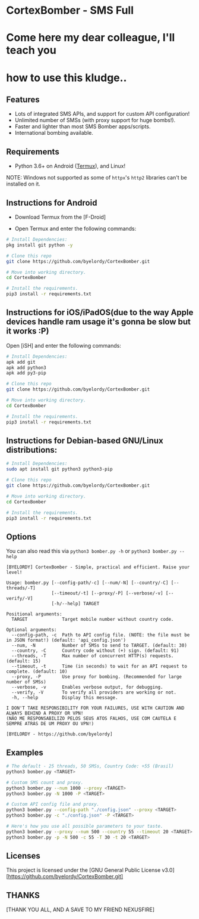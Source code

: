 # CortexBomber - SMS Full


# Come here my dear colleague, I'll teach you
# how to use this kludge..

## Features
- Lots of integrated SMS APIs, and support for custom API configuration!
- Unlimited number of SMSs (with proxy support for huge bombs!).
- Faster and lighter than most SMS Bomber apps/scripts.
- International bombing available.

## Requirements
- Python 3.6+ on Android ([Termux](https://termux.com)), and Linux!

NOTE: Windows not supported as some of `httpx`'s `http2` libraries can't be installed on it.


## Instructions for Android

- Download Termux from the [F-Droid]

- Open Termux and enter the following commands:

```bash
# Install Dependencies:
pkg install git python -y

# Clone this repo
git clone https://github.com/byelordy/CortexBomber.git

# Move into working directory.
cd CortexBomber

# Install the requirements.
pip3 install -r requirements.txt
```

## Instructions for iOS/iPadOS(due to the way Apple devices handle ram usage it's gonna be slow but it works :P)

Open [iSH] and enter the following commands:

```bash
# Install Dependencies:
apk add git
apk add python3
apk add py3-pip

# Clone this repo
git clone https://github.com/byelordy/CortexBomber.git

# Move into working directory.
cd CortexBomber

# Install the requirements.
pip3 install -r requirements.txt
```

## Instructions for Debian-based GNU/Linux distributions:

```bash
# Install Dependencies:
sudo apt install git python3 python3-pip

# Clone this repo
git clone https://github.com/byelordy/CortexBomber.git

# Move into working directory.
cd CortexBomber

# Install the requirements.
pip3 install -r requirements.txt
```

## Options
You can also read this via `python3 bomber.py -h` or `python3 bomber.py --help`

```
[BYELORDY] CortexBomber - Simple, practical and efficient. Raise your level!

Usage: bomber.py [--config-path/-c] [--num/-N] [--country/-C] [--threads/-T]
                 [--timeout/-t] [--proxy/-P] [--verbose/-v] [--verify/-V]
                 [-h/--help] TARGET

Positional arguments:
  TARGET             Target mobile number without country code.

Optional arguments:
  --config-path, -c  Path to API config file. (NOTE: the file must be in JSON format!) (default: 'api_config.json')
  --num, -N          Number of SMSs to send to TARGET. (default: 30)
  --country, -C      Country code without (+) sign. (default: 91)
  --threads, -T      Max number of concurrent HTTP(s) requests. (default: 15)
  --timeout, -t      Time (in seconds) to wait for an API request to complete. (default: 10)
  --proxy, -P        Use proxy for bombing. (Recommended for large number of SMSs)
  --verbose, -v      Enables verbose output, for debugging.
  --verify, -V       To verify all providers are working or not.
  -h, --help         Display this message.

I DON'T TAKE RESPONSIBILITY FOR YOUR FAILURES, USE WITH CAUTION AND ALWAYS BEHIND A PROXY OR VPN!
(NÃO ME RESPONSABILIZO PELOS SEUS ATOS FALHOS, USE COM CAUTELA E SEMPRE ATRÁS DE UM PROXY OU VPN!)

[BYELORDY - https://github.com/byelordy]
```

## Examples
```bash
# The default - 25 threads, 50 SMSs, Country Code: +55 (Brasil)
python3 bomber.py <TARGET>

# Custom SMS count and proxy.
python3 bomber.py --num 1000 --proxy <TARGET>
python3 bomber.py -N 1000 -P <TARGET>

# Custom API config file and proxy.
python3 bomber.py --config-path "./config.json" --proxy <TARGET>
python3 bomber.py -c "./config.json" -P <TARGET>

# Here's how you use all possible parameters to your taste.
python3 bomber.py --proxy --num 500 --country 55 --timeout 20 <TARGET>
python3 bomber.py -p -N 500 -c 55 -T 30 -t 20 <TARGET>
```


## Licenses
This project is licensed under the [GNU General Public License v3.0][https://github.com/byelordy/CortexBomber.git]


## THANKS
[THANK YOU ALL, AND A SAVE TO MY FRIEND NEXUSFIRE]

